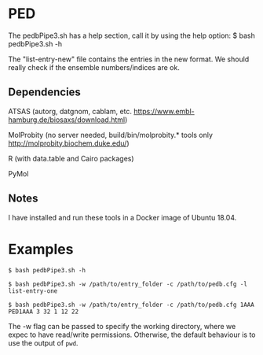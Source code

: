 # PED
The pedbPipe3.sh has a help section, call it by using the help option:
 	$ bash pedbPipe3.sh -h

The "list-entry-new" file contains the entries in the new format.
	We should really check if the ensemble numbers/indices are ok.

## Dependencies
ATSAS (autorg, datgnom, cablam, etc. https://www.embl-hamburg.de/biosaxs/download.html)

MolProbity (no server needed, build/bin/molprobity.* tools only http://molprobity.biochem.duke.edu/)

R (with data.table and Cairo packages)

PyMol

## Notes
I have installed and run these tools in a Docker image of Ubuntu 18.04.

# Examples
```
$ bash pedbPipe3.sh -h

$ bash pedbPipe3.sh -w /path/to/entry_folder -c /path/to/pedb.cfg -l list-entry-one

$ bash pedbPipe3.sh -w /path/to/entry_folder -c /path/to/pedb.cfg 1AAA PED1AAA 3 32 1 12 22
```

The -w flag can be passed to specify the working directory, where we expec to have read/write permissions.
Otherwise, the default behaviour is to use the output of ```pwd```.
